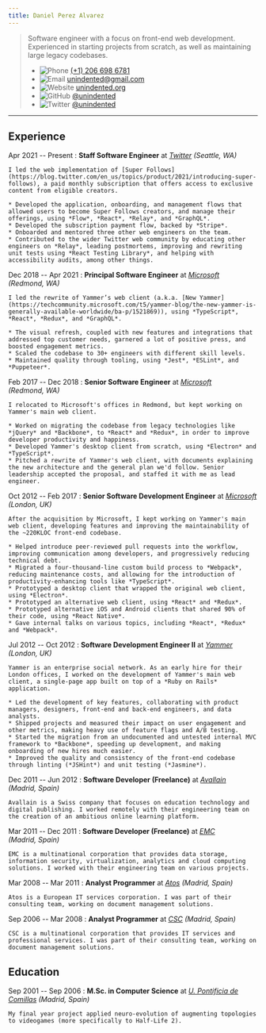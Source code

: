 ```yaml
---
title: Daniel Perez Alvarez
---
```


> Software engineer with a focus on front-end web development. Experienced in starting projects from scratch, as well as maintaining large legacy codebases.
>
> - ![Phone](images/phone.svg) [(+1) 206 698 6781](tel:+12066986781)
> - ![Email](images/email.svg) [unindented@gmail.com](mailto:unindented@gmail.com)
> - ![Website](images/website.svg) [unindented.org](https://unindented.org/)
> - ![GitHub](images/github.svg) [\@unindented](https://github.com/unindented)
> - ![Twitter](images/twitter.svg) [\@unindented](https://twitter.com/unindented)

---

## Experience

Apr 2021 -- Present
: **Staff Software Engineer** at _[Twitter][twitter]_ _(Seattle, WA)_

    I led the web implementation of [Super Follows](https://blog.twitter.com/en_us/topics/product/2021/introducing-super-follows), a paid monthly subscription that offers access to exclusive content from eligible creators.

    * Developed the application, onboarding, and management flows that allowed users to become Super Follows creators, and manage their offerings, using *Flow*, *React*, *Relay*, and *GraphQL*.
    * Developed the subscription payment flow, backed by *Stripe*.
    * Onboarded and mentored three other web engineers on the team.
    * Contributed to the wider Twitter web community by educating other engineers on *Relay*, leading postmortems, improving and rewriting unit tests using *React Testing Library*, and helping with accessibility audits, among other things.

Dec 2018 -- Apr 2021
: **Principal Software Engineer** at _[Microsoft][microsoft]_ _(Redmond, WA)_

    I led the rewrite of Yammer’s web client (a.k.a. [New Yammer](https://techcommunity.microsoft.com/t5/yammer-blog/the-new-yammer-is-generally-available-worldwide/ba-p/1521869)), using *TypeScript*, *React*, *Redux*, and *GraphQL*.

    * The visual refresh, coupled with new features and integrations that addressed top customer needs, garnered a lot of positive press, and boosted engagement metrics.
    * Scaled the codebase to 30+ engineers with different skill levels.
    * Maintained quality through tooling, using *Jest*, *ESLint*, and *Puppeteer*.

Feb 2017 -- Dec 2018
: **Senior Software Engineer** at _[Microsoft][microsoft]_ _(Redmond, WA)_

    I relocated to Microsoft's offices in Redmond, but kept working on Yammer's main web client.

    * Worked on migrating the codebase from legacy technologies like *jQuery* and *Backbone*, to *React* and *Redux*, in order to improve developer productivity and happiness.
    * Developed Yammer's desktop client from scratch, using *Electron* and *TypeScript*.
    * Pitched a rewrite of Yammer's web client, with documents explaining the new architecture and the general plan we'd follow. Senior leadership accepted the proposal, and staffed it with me as lead engineer.

Oct 2012 -- Feb 2017
: **Senior Software Development Engineer** at _[Microsoft][microsoft]_ _(London, UK)_

    After the acquisition by Microsoft, I kept working on Yammer's main web client, developing features and improving the maintainability of the ~220KLOC front-end codebase.

    * Helped introduce peer-reviewed pull requests into the workflow, improving communication among developers, and progressively reducing technical debt.
    * Migrated a four-thousand-line custom build process to *Webpack*, reducing maintenance costs, and allowing for the introduction of productivity-enhancing tools like *TypeScript*.
    * Prototyped a desktop client that wrapped the original web client, using *Electron*.
    * Prototyped an alternative web client, using *React* and *Redux*.
    * Prototyped alternative iOS and Android clients that shared 90% of their code, using *React Native*.
    * Gave internal talks on various topics, including *React*, *Redux* and *Webpack*.

Jul 2012 -- Oct 2012
: **Software Development Engineer II** at _[Yammer][yammer]_ _(London, UK)_

    Yammer is an enterprise social network. As an early hire for their London offices, I worked on the development of Yammer's main web client, a single-page app built on top of a *Ruby on Rails* application.

    * Led the development of key features, collaborating with product managers, designers, front-end and back-end engineers, and data analysts.
    * Shipped projects and measured their impact on user engagement and other metrics, making heavy use of feature flags and A/B testing.
    * Started the migration from an undocumented and untested internal MVC framework to *Backbone*, speeding up development, and making onboarding of new hires much easier.
    * Improved the quality and consistency of the front-end codebase through linting (*JSHint*) and unit testing (*Jasmine*).

Dec 2011 -- Jun 2012
: **Software Developer (Freelance)** at _[Avallain][avallain]_ _(Madrid, Spain)_

    Avallain is a Swiss company that focuses on education technology and digital publishing. I worked remotely with their engineering team on the creation of an ambitious online learning platform.

<!-- 
    * Kickstarted the back-end, based on *RefineryCMS* / *Ruby on Rails*, and reliant on Amazon Web Services like *S3*, *SES*, *SQS* and *SimpleDB*.
    * Developed the front-end from start to finish, making heavy use of *Backbone* and *Bootstrap*, following a test-driven workflow.
-->

Mar 2011 -- Dec 2011
: **Software Developer (Freelance)** at _[EMC][emc]_ _(Madrid, Spain)_

    EMC is a multinational corporation that provides data storage, information security, virtualization, analytics and cloud computing solutions. I worked with their engineering team on various projects.

<!-- 
    * Reduced bulk-load and access times of hundreds of millions of invoices stored in *Documentum* by ~50%, mainly through better XML parsing, and database sharding.
    * Improved user experience in multiple web apps through intelligent use of JavaScript.
    * Automated server management tasks, freeing engineers to work on other issues.
    * Introduced the team to static analysis tools and unit testing.
-->

Mar 2008 -- Mar 2011
: **Analyst Programmer** at _[Atos][atos]_ _(Madrid, Spain)_

    Atos is a European IT services corporation. I was part of their consulting team, working on document management solutions.

<!-- 
    * Managed a team of three developers to build an electronic registry for use in Spanish government agencies. We pioneered the use of open-source solution *Alfresco* in the department.
    * Performed all kinds of customizations and improvements on both the front-end and the back-end of *Documentum Webtop* and *Documentum Compliance Manager* installations.
    * Introduced the team to source control, build tools, static analysis tools and unit testing.
-->

Sep 2006 -- Mar 2008
: **Analyst Programmer** at _[CSC][csc]_ _(Madrid, Spain)_

    CSC is a multinational corporation that provides IT services and professional services. I was part of their consulting team, working on document management solutions.

<!-- 
    * Collaborated directly with the customer to create several intranet portals using *Documentum Web Publisher*. Made user experience and accessibility top priorities.
    * Aided in the maintenance and improvement of a large *Documentum Webtop* installation.
    * Introduced the team to source control, build tools, static analysis tools and unit testing.
-->

## Education

Sep 2001 -- Sep 2006
: **M.Sc. in Computer Science** at _[U. Pontificia de Comillas][comillas]_ _(Madrid, Spain)_

    My final year project applied neuro-evolution of augmenting topologies to videogames (more specifically to Half-Life 2).

[atos]: http://www.atos.net/
[avallain]: http://www.avallain.com/
[comillas]: http://www.comillas.edu/
[csc]: http://www.csc.com/
[emc]: http://www.emc.com/
[microsoft]: https://www.microsoft.com/
[twitter]: https://www.twitter.com/
[yammer]: https://www.yammer.com/
